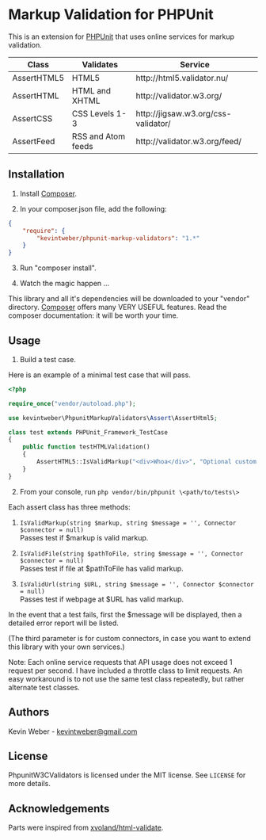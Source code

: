 # Markup Validation for PHPUnit

This is an extension for [PHPUnit][phpunit] that uses online services for markup validation.

<table>
<thead>
<tr><th>Class</th><th>Validates</th><th>Service</th></tr>
</thead>
<tbody>
<tr><td>AssertHTML5</td><td>HTML5</td><td>http://html5.validator.nu/</td></tr>
<tr><td>AssertHTML</td><td>HTML and XHTML</td><td>http://validator.w3.org/</td></tr>
<tr><td>AssertCSS</td><td>CSS Levels 1-3</td><td>http://jigsaw.w3.org/css-validator/</td></tr>
<tr><td>AssertFeed</td><td>RSS and Atom feeds</td><td>http://validator.w3.org/feed/</td></tr>
</tbody>
</table>

## Installation

1) Install [Composer][composer].

2) In your composer.json file, add the following:

```json
{
    "require": {
        "kevintweber/phpunit-markup-validators": "1.*"
    }
}
```

3) Run "composer install".

4) Watch the magic happen ...

This library and all it's dependencies will be downloaded to your "vendor" directory.  [Composer][composer] offers many VERY USEFUL features.  Read the composer documentation: it will be worth your time.

## Usage

1) Build a test case.

Here is an example of a minimal test case that will pass.

```php
<?php

require_once("vendor/autoload.php");

use kevintweber\PhpunitMarkupValidators\Assert\AssertHtml5;

class test extends PHPUnit_Framework_TestCase
{
    public function testHTMLValidation()
    {
        AssertHTML5::IsValidMarkup("<div>Whoa</div>", "Optional custom message.");
    }
}
```

2) From your console, run `php vendor/bin/phpunit \<path/to/tests\>`

Each assert class has three methods:

1) `IsValidMarkup(string $markup, string $message = '', Connector $connector = null)`<br />Passes test if $markup is valid markup.

2) `IsValidFile(string $pathToFile, string $message = '', Connector $connector = null)`<br />Passes test if file at $pathToFile has valid markup.

3) `IsValidUrl(string $URL, string $message = '', Connector $connector = null)`<br />Passes test if webpage at $URL has valid markup.

In the event that a test fails, first the $message will be displayed, then a detailed error report will be listed.

(The third parameter is for custom connectors, in case you want to extend this library with your own services.)

Note: Each online service requests that API usage does not exceed 1 request per second.  I have included a throttle class to limit requests.  An easy workaround is to not use the same test class repeatedly, but rather alternate test classes.

## Authors
Kevin Weber - kevintweber@gmail.com

## License
PhpunitW3CValidators is licensed under the MIT license.  See `LICENSE` for more details.

## Acknowledgements
Parts were inspired from [xvoland/html-validate].

[composer]: http://getcomposer.org/
[phpunit]: https://github.com/sebastianbergmann/phpunit
[validator.nu]: http://validator.nu
[validator.nu/presets]: http://about.validator.nu/#presets
[validator.nu/tos]: http://about.validator.nu/#tos
[xvoland/html-validate]: https://github.com/xvoland/html-validate
